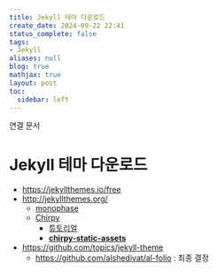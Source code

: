 ```yaml
---
title: Jekyll 테마 다운로드
create_date: 2024-09-22 22:41
status_complete: false
tags:
- Jekyll
aliases: null
blog: true
mathjax: true
layout: post
toc:
  sidebar: left
---
```

연결 문서


# Jekyll 테마 다운로드

- https://jekyllthemes.io/free
- http://jekyllthemes.org/
	- [monophase](https://github.com/zivhub/monophase)
	- [Chirpy](https://github.com/cotes2020/jekyll-theme-chirpy/)
		- [튜토리얼](https://chirpy.cotes.page/posts/getting-started/)
		- **[chirpy-static-assets](https://github.com/cotes2020/chirpy-static-assets)**
- https://github.com/topics/jekyll-theme
	- https://github.com/alshedivat/al-folio : 최종 결정